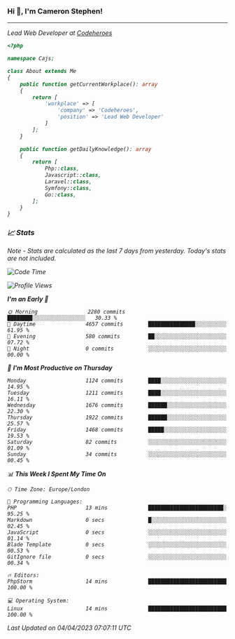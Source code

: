 ### Hi 👋, I'm Cameron Stephen!
<hr>
<p><em>Lead Web Developer at <a href="https://codeheroes.co.uk">Codeheroes</a></p>


```php
<?php

namespace Cajs;

class About extends Me
{
    public function getCurrentWorkplace(): array
    {
        return [
            'workplace' => [
                'company' => 'Codeheroes',
                'position' => 'Lead Web Developer'
            ]
        ];
    }

    public function getDailyKnowledge(): array
    {
        return [
            Php::class,
            Javascript::class,
            Laravel::class,
            Symfony::class,
            Go::class,
        ];
    }
}
```

### 📈 Stats
<p><em>Note - Stats are calculated as the last 7 days from yesterday. Today's stats are not included.</em></p>


<!--START_SECTION:waka-->
![Code Time](http://img.shields.io/badge/Code%20Time-3%2C261%20hrs%209%20mins-blue)

![Profile Views](http://img.shields.io/badge/Profile%20Views-3-blue)

**I'm an Early 🐤** 

```text
🌞 Morning                2280 commits        ████████░░░░░░░░░░░░░░░░░   30.33 % 
🌆 Daytime                4657 commits        ███████████████░░░░░░░░░░   61.95 % 
🌃 Evening                580 commits         ██░░░░░░░░░░░░░░░░░░░░░░░   07.72 % 
🌙 Night                  0 commits           ░░░░░░░░░░░░░░░░░░░░░░░░░   00.00 % 
```
📅 **I'm Most Productive on Thursday** 

```text
Monday                   1124 commits        ████░░░░░░░░░░░░░░░░░░░░░   14.95 % 
Tuesday                  1211 commits        ████░░░░░░░░░░░░░░░░░░░░░   16.11 % 
Wednesday                1676 commits        ██████░░░░░░░░░░░░░░░░░░░   22.30 % 
Thursday                 1922 commits        ██████░░░░░░░░░░░░░░░░░░░   25.57 % 
Friday                   1468 commits        █████░░░░░░░░░░░░░░░░░░░░   19.53 % 
Saturday                 82 commits          ░░░░░░░░░░░░░░░░░░░░░░░░░   01.09 % 
Sunday                   34 commits          ░░░░░░░░░░░░░░░░░░░░░░░░░   00.45 % 
```


📊 **This Week I Spent My Time On** 

```text
🕑︎ Time Zone: Europe/London

💬 Programming Languages: 
PHP                      13 mins             ████████████████████████░   95.25 % 
Markdown                 0 secs              █░░░░░░░░░░░░░░░░░░░░░░░░   02.45 % 
JavaScript               0 secs              ░░░░░░░░░░░░░░░░░░░░░░░░░   01.14 % 
Blade Template           0 secs              ░░░░░░░░░░░░░░░░░░░░░░░░░   00.53 % 
GitIgnore file           0 secs              ░░░░░░░░░░░░░░░░░░░░░░░░░   00.34 % 

🔥 Editors: 
PhpStorm                 14 mins             █████████████████████████   100.00 % 

💻 Operating System: 
Linux                    14 mins             █████████████████████████   100.00 % 
```


 Last Updated on 04/04/2023 07:07:11 UTC
<!--END_SECTION:waka-->
